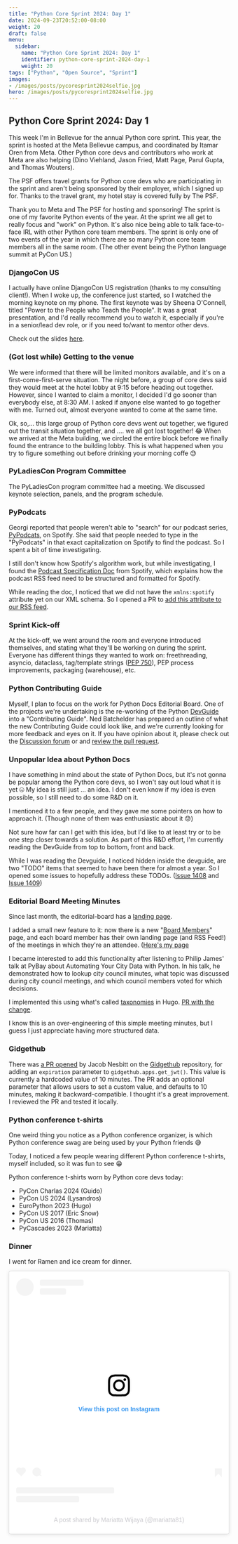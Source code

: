 ```yaml
---
title: "Python Core Sprint 2024: Day 1"
date: 2024-09-23T20:52:00-08:00
weight: 20
draft: false
menu:
  sidebar:
    name: "Python Core Sprint 2024: Day 1"
    identifier: python-core-sprint-2024-day-1
    weight: 20
tags: ["Python", "Open Source", "Sprint"]
images:
- /images/posts/pycoresprint2024selfie.jpg
hero: /images/posts/pycoresprint2024selfie.jpg
---
```


## Python Core Sprint 2024: Day 1

This week I'm in Bellevue for the annual Python core sprint. This year, the sprint is hosted at the Meta
Bellevue campus, and coordinated by Itamar Oren from Meta. Other Python core devs and contributors
who work at Meta are also helping (Dino Viehland,  Jason Fried, Matt Page, Parul Gupta, and Thomas Wouters).

The PSF offers travel grants for Python core devs who are participating in the sprint and aren't being
sponsored by their employer, which I signed up for. Thanks to the travel grant, my hotel stay is covered
fully by The PSF.

Thank you to Meta and The PSF for hosting and sponsoring! The sprint is one of my favorite Python events of the
year. At the sprint we all get to really focus and "work" on Python. It's also nice being able to talk face-to-face
IRL with other Python core team members. The sprint is only one of two events of the year in which there
are so many Python core team members all in the same room. (The other event being the Python language
summit at PyCon US.)

### DjangoCon US

I actually have online DjangoCon US registration (thanks to my consulting client!). When I woke up, the conference
just started, so I watched the morning keynote on my phone. The first keynote was by Sheena O'Connell, titled
"Power to the People who Teach the People". It was a great presentation, and I'd really recommend you to watch
it, especially if you're in a senior/lead dev role, or if you need to/want to mentor other devs.

Check out the slides [here](https://sheenarbw.github.io/pres-power-to-the-educators-djangoconus-2024/).

### (Got lost while) Getting to the venue

We were informed that there will be limited monitors available, and it's on a first-come-first-serve situation.
The night before, a group of core devs said they would meet at the hotel lobby at 9:15 before heading out together.
However, since I wanted to claim a monitor, I decided I'd go sooner than everybody else, at 8:30 AM. I 
asked if anyone else wanted to go together with me.
Turned out, almost everyone wanted to come at the same time.

Ok, so,... this large group of Python core devs went out together, we figured out the transit situation together,
and .... we all got lost together! 😂 When we arrived at the Meta building, we circled the entire block before
we finally found the entrance to the building lobby. This is what happened when you try to figure something out
before drinking your morning coffe 😓

### PyLadiesCon Program Committee

The PyLadiesCon program committee had a meeting. We discussed keynote selection, panels, and 
the program schedule.

### PyPodcats

Georgi reported that people weren't able to "search" for our podcast series, [PyPodcats](https://pypodcats.live),
on Spotify. She said that people needed to type in the "PyPodcats" in that exact capitalization on
Spotify to find the podcast. So I spent a bit of time investigating.

I still don't know how Spotify's algorithm work, but while investigating,
I found the [Podcast Specification Doc](https://providersupport.spotify.com/article/podcast-delivery-specification-1-9?_ga=2.171073635.258127355.1727124434-1695483710.1727124434)
from Spotify, which explains how the podcast RSS feed need to be structured and formatted for Spotify.

While reading the doc, I noticed that we did not have the `xmlns:spotify` attribute yet on our XML schema.
So I opened a PR to [add this attribute to our RSS feed](https://github.com/psf/the-invisibles/pull/44).

### Sprint Kick-off

At the kick-off, we went around the room and everyone introduced themselves, and stating what they'll be
working on during the sprint. Everyone has different things they wanted to work on:
freethreading, asyncio, dataclass, tag/template strings ([PEP 750](https://peps.python.org/pep-0750/)),
PEP process improvements, packaging (warehouse), etc.

### Python Contributing Guide 

Myself, I plan to focus on the work for Python Docs Editorial Board. One of the projects we're undertaking
is the re-working of the Python [DevGuide](https://devguide.python.org) into a "Contributing Guide". Ned Batchelder
has prepared an outline of what the new Contributing Guide could look like, and we're currently looking
for more feedback and eyes on it. If you have opinion about it, please check out the
[Discussion forum](https://discuss.python.org/t/refactoring-the-devguide-into-a-contribution-guide/63409) or
and [review the pull request](https://github.com/python/devguide/pull/1388).

### Unpopular Idea about Python Docs

I have something in mind about the state of Python Docs, but it's not gonna be popular among the Python core devs,
so I won't say out loud what it is yet 🤐 My idea is still just ... an idea. I don't even know if my idea
is even possible, so I still need to do some R&D on it.

I mentioned it to a few people, and they gave me some pointers on how to approach it. (Though none of them was
enthusiastic about it 😓)

Not sure how far can I get with this idea, but I'd like to at least try or to be one step closer towards a solution.
As part of this R&D effort, I'm currently reading the DevGuide from top to bottom, front and back.

While I was reading the Devguide, I noticed hidden inside the devguide, are two "TODO" items that seemed to have been there for almost
a year. So I opened some issues to hopefully address these TODOs. ([Issue 1408](https://github.com/python/devguide/issues/1408)
and [Issue 1409](https://github.com/python/devguide/issues/1409))

### Editorial Board Meeting Minutes

Since last month, the editorial-board has a [landing page](https://python.github.io/editorial-board/).

I added a small new feature to it: now there is a new
"[Board Members](https://python.github.io/editorial-board/members/)" page, and each board member
has their own landing page (and RSS Feed!) of the meetings in which they're an attendee.
([Here's my page](https://python.github.io/editorial-board/members/mariatta/)

I became interested to add this functionality after listening to Philip James' talk at PyBay about Automating
Your City Data with Python. In his talk, he demonstrated how to lookup city council minutes, what topic was discussed
during city council meetings, and which council members voted for which decisions.

I implemented this using what's called [taxonomies](https://gohugo.io/content-management/taxonomies/)
in Hugo. [PR with the change](https://github.com/python/editorial-board/pull/21).

I know this is an over-engineering of this simple meeting minutes, but I guess I just appreciate having
more structured data.

### Gidgethub

There was [a PR opened](https://github.com/gidgethub/gidgethub/pull/215) by Jacob Nesbitt on the
[Gidgethub](https://github.com/gidgethub/gidgethub) repository, for adding an ``expiration`` parameter to
``gidgethub.apps.get_jwt()``. This value is currently a hardcoded value of 10 minutes. The PR adds an optional parameter
that allows users to set a custom value, and defaults to 10 minutes, making it backward-compatible.
I thought it's a great improvement. I reviewed the PR and tested it locally.

### Python conference t-shirts

One weird thing you notice as a Python conference organizer, is which Python conference swag are being
used by your Python friends 😅

Today, I noticed a few people wearing different Python conference t-shirts, myself
included, so it was fun to see 😁

Python conference t-shirts worn by Python core devs today:
- PyCon Charlas 2024 (Guido)
- PyCon US 2024 (Lysandros)
- EuroPython 2023 (Hugo)
- PyCon US 2017 (Eric Snow)
- PyCon US 2016 (Thomas)
- PyCascades 2023 (Mariatta)

### Dinner

I went for Ramen and ice cream for dinner.

<blockquote class="instagram-media" data-instgrm-captioned data-instgrm-permalink="https://www.instagram.com/reel/DASrQl8xDRa/?utm_source=ig_embed&amp;utm_campaign=loading" data-instgrm-version="14" style=" background:#FFF; border:0; border-radius:3px; box-shadow:0 0 1px 0 rgba(0,0,0,0.5),0 1px 10px 0 rgba(0,0,0,0.15); margin: 1px; max-width:540px; min-width:326px; padding:0; width:99.375%; width:-webkit-calc(100% - 2px); width:calc(100% - 2px);"><div style="padding:16px;"> <a href="https://www.instagram.com/reel/DASrQl8xDRa/?utm_source=ig_embed&amp;utm_campaign=loading" style=" background:#FFFFFF; line-height:0; padding:0 0; text-align:center; text-decoration:none; width:100%;" target="_blank"> <div style=" display: flex; flex-direction: row; align-items: center;"> <div style="background-color: #F4F4F4; border-radius: 50%; flex-grow: 0; height: 40px; margin-right: 14px; width: 40px;"></div> <div style="display: flex; flex-direction: column; flex-grow: 1; justify-content: center;"> <div style=" background-color: #F4F4F4; border-radius: 4px; flex-grow: 0; height: 14px; margin-bottom: 6px; width: 100px;"></div> <div style=" background-color: #F4F4F4; border-radius: 4px; flex-grow: 0; height: 14px; width: 60px;"></div></div></div><div style="padding: 19% 0;"></div> <div style="display:block; height:50px; margin:0 auto 12px; width:50px;"><svg width="50px" height="50px" viewBox="0 0 60 60" version="1.1" xmlns="https://www.w3.org/2000/svg" xmlns:xlink="https://www.w3.org/1999/xlink"><g stroke="none" stroke-width="1" fill="none" fill-rule="evenodd"><g transform="translate(-511.000000, -20.000000)" fill="#000000"><g><path d="M556.869,30.41 C554.814,30.41 553.148,32.076 553.148,34.131 C553.148,36.186 554.814,37.852 556.869,37.852 C558.924,37.852 560.59,36.186 560.59,34.131 C560.59,32.076 558.924,30.41 556.869,30.41 M541,60.657 C535.114,60.657 530.342,55.887 530.342,50 C530.342,44.114 535.114,39.342 541,39.342 C546.887,39.342 551.658,44.114 551.658,50 C551.658,55.887 546.887,60.657 541,60.657 M541,33.886 C532.1,33.886 524.886,41.1 524.886,50 C524.886,58.899 532.1,66.113 541,66.113 C549.9,66.113 557.115,58.899 557.115,50 C557.115,41.1 549.9,33.886 541,33.886 M565.378,62.101 C565.244,65.022 564.756,66.606 564.346,67.663 C563.803,69.06 563.154,70.057 562.106,71.106 C561.058,72.155 560.06,72.803 558.662,73.347 C557.607,73.757 556.021,74.244 553.102,74.378 C549.944,74.521 548.997,74.552 541,74.552 C533.003,74.552 532.056,74.521 528.898,74.378 C525.979,74.244 524.393,73.757 523.338,73.347 C521.94,72.803 520.942,72.155 519.894,71.106 C518.846,70.057 518.197,69.06 517.654,67.663 C517.244,66.606 516.755,65.022 516.623,62.101 C516.479,58.943 516.448,57.996 516.448,50 C516.448,42.003 516.479,41.056 516.623,37.899 C516.755,34.978 517.244,33.391 517.654,32.338 C518.197,30.938 518.846,29.942 519.894,28.894 C520.942,27.846 521.94,27.196 523.338,26.654 C524.393,26.244 525.979,25.756 528.898,25.623 C532.057,25.479 533.004,25.448 541,25.448 C548.997,25.448 549.943,25.479 553.102,25.623 C556.021,25.756 557.607,26.244 558.662,26.654 C560.06,27.196 561.058,27.846 562.106,28.894 C563.154,29.942 563.803,30.938 564.346,32.338 C564.756,33.391 565.244,34.978 565.378,37.899 C565.522,41.056 565.552,42.003 565.552,50 C565.552,57.996 565.522,58.943 565.378,62.101 M570.82,37.631 C570.674,34.438 570.167,32.258 569.425,30.349 C568.659,28.377 567.633,26.702 565.965,25.035 C564.297,23.368 562.623,22.342 560.652,21.575 C558.743,20.834 556.562,20.326 553.369,20.18 C550.169,20.033 549.148,20 541,20 C532.853,20 531.831,20.033 528.631,20.18 C525.438,20.326 523.257,20.834 521.349,21.575 C519.376,22.342 517.703,23.368 516.035,25.035 C514.368,26.702 513.342,28.377 512.574,30.349 C511.834,32.258 511.326,34.438 511.181,37.631 C511.035,40.831 511,41.851 511,50 C511,58.147 511.035,59.17 511.181,62.369 C511.326,65.562 511.834,67.743 512.574,69.651 C513.342,71.625 514.368,73.296 516.035,74.965 C517.703,76.634 519.376,77.658 521.349,78.425 C523.257,79.167 525.438,79.673 528.631,79.82 C531.831,79.965 532.853,80.001 541,80.001 C549.148,80.001 550.169,79.965 553.369,79.82 C556.562,79.673 558.743,79.167 560.652,78.425 C562.623,77.658 564.297,76.634 565.965,74.965 C567.633,73.296 568.659,71.625 569.425,69.651 C570.167,67.743 570.674,65.562 570.82,62.369 C570.966,59.17 571,58.147 571,50 C571,41.851 570.966,40.831 570.82,37.631"></path></g></g></g></svg></div><div style="padding-top: 8px;"> <div style=" color:#3897f0; font-family:Arial,sans-serif; font-size:14px; font-style:normal; font-weight:550; line-height:18px;">View this post on Instagram</div></div><div style="padding: 12.5% 0;"></div> <div style="display: flex; flex-direction: row; margin-bottom: 14px; align-items: center;"><div> <div style="background-color: #F4F4F4; border-radius: 50%; height: 12.5px; width: 12.5px; transform: translateX(0px) translateY(7px);"></div> <div style="background-color: #F4F4F4; height: 12.5px; transform: rotate(-45deg) translateX(3px) translateY(1px); width: 12.5px; flex-grow: 0; margin-right: 14px; margin-left: 2px;"></div> <div style="background-color: #F4F4F4; border-radius: 50%; height: 12.5px; width: 12.5px; transform: translateX(9px) translateY(-18px);"></div></div><div style="margin-left: 8px;"> <div style=" background-color: #F4F4F4; border-radius: 50%; flex-grow: 0; height: 20px; width: 20px;"></div> <div style=" width: 0; height: 0; border-top: 2px solid transparent; border-left: 6px solid #f4f4f4; border-bottom: 2px solid transparent; transform: translateX(16px) translateY(-4px) rotate(30deg)"></div></div><div style="margin-left: auto;"> <div style=" width: 0px; border-top: 8px solid #F4F4F4; border-right: 8px solid transparent; transform: translateY(16px);"></div> <div style=" background-color: #F4F4F4; flex-grow: 0; height: 12px; width: 16px; transform: translateY(-4px);"></div> <div style=" width: 0; height: 0; border-top: 8px solid #F4F4F4; border-left: 8px solid transparent; transform: translateY(-4px) translateX(8px);"></div></div></div> <div style="display: flex; flex-direction: column; flex-grow: 1; justify-content: center; margin-bottom: 24px;"> <div style=" background-color: #F4F4F4; border-radius: 4px; flex-grow: 0; height: 14px; margin-bottom: 6px; width: 224px;"></div> <div style=" background-color: #F4F4F4; border-radius: 4px; flex-grow: 0; height: 14px; width: 144px;"></div></div></a><p style=" color:#c9c8cd; font-family:Arial,sans-serif; font-size:14px; line-height:17px; margin-bottom:0; margin-top:8px; overflow:hidden; padding:8px 0 7px; text-align:center; text-overflow:ellipsis; white-space:nowrap;"><a href="https://www.instagram.com/reel/DASrQl8xDRa/?utm_source=ig_embed&amp;utm_campaign=loading" style=" color:#c9c8cd; font-family:Arial,sans-serif; font-size:14px; font-style:normal; font-weight:normal; line-height:17px; text-decoration:none;" target="_blank">A post shared by Mariatta Wijaya (@mariatta81)</a></p></div></blockquote>
<script async src="//www.instagram.com/embed.js"></script>

